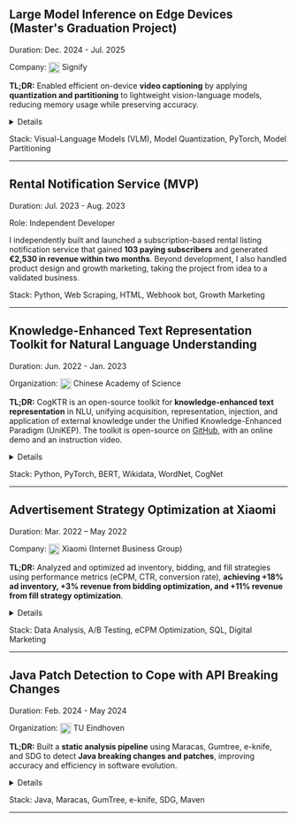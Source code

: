 ## Large Model Inference on Edge Devices (Master's Graduation Project)
Duration: Dec. 2024 - Jul. 2025

Company: <img src="https://companieslogo.com/img/orig/LIGHT.AS-acc5c0bd.png" alt="casia" height="20" style="vertical-align: middle;"> Signify

**TL;DR:** Enabled efficient on-device **video captioning** by applying **quantization and partitioning** to lightweight vision-language models, reducing memory usage while preserving accuracy.

<details>
<summary> Details </summary>
Large scale Vision-Language Models (VLMs) application in video captioning is inhibited due to their high computational and memory footprint. This project investigates methods for enabling efficient on-device inference by leveraging model quantization and segmentation strategies. The work initiates with an evaluation of various lightweight VLMs to shortlist potential candidates based on their availability as open-sources, replicable results, and model sizes. Both post-training quantization and quantization-aware training techniques are considered to shrink model sizes while maintaining captioning effectiveness. Additional partitioning schemes such as encoder-decoder separation and sliding window inference are proposed to partition the inference load among edge devices. Experiment results conducted with MSVD and MSR-VTT datasets verify their effectiveness with considerable savings in memory consumption while incurring minimal sacrifices in terms of effectiveness. The work concludes with considerations for pragmatic deployment together with an outline of directions for futures in hybrid edge-cloud architecture for captioning.

</details>

Stack: Visual-Language Models (VLM), Model Quantization, PyTorch, Model Partitioning

---

## Rental Notification Service (MVP)

Duration: Jul. 2023 - Aug. 2023

Role: Independent Developer

I independently built and launched a subscription-based rental listing notification service that gained **103 paying subscribers** and generated **€2,530 in revenue within two months**. Beyond development, I also handled product design and growth marketing, taking the project from idea to a validated business.

Stack: Python, Web Scraping, HTML, Webhook bot, Growth Marketing

---

## Knowledge-Enhanced Text Representation Toolkit for Natural Language Understanding

Duration: Jun. 2022 - Jan. 2023


Organization: <img src="https://pbs.twimg.com/profile_images/1384046724730089475/c-14qjh0_400x400.png" alt="casia" height="20" style="vertical-align: middle;"> Chinese Academy of Science

**TL;DR:** CogKTR is an open-source toolkit for **knowledge-enhanced text representation** in NLU, unifying acquisition, representation, injection, and application of external knowledge under the Unified Knowledge-Enhanced Paradigm (UniKEP). The toolkit is open-source on [GitHub](https://github.com/CogNLP/CogKTR), with an online demo and an instruction video.

<details>
<summary> Details </summary>
Modern NLP starts with text representation, converting discrete texts into continuous embeddings.
While pre-trained language models (PLMs) excel at this and have advanced natural language understanding (NLU), they usually rely only on textual context—insufficient for knowledge-intensive tasks. Integrating external knowledge into PLMs can produce richer, more knowledgeable representations. However, existing knowledge-enhanced methods vary greatly, making them hard to reproduce, extend, or combine.

To address this, we introduce CogKTR, a knowledge-enhanced text representation toolkit based on our Unified Knowledge-Enhanced Paradigm (UniKEP).
It includes four stages:

- Knowledge acquisition
- Knowledge representation
- Knowledge injection
- Knowledge application

CogKTR offers:

- Easy-to-use knowledge acquisition interfaces
- Multi-source knowledge embeddings
- Multiple knowledge-enhanced models
- Support for diverse knowledge-intensive NLU tasks

</details>

Stack: Python, PyTorch, BERT, Wikidata, WordNet, CogNet

---

## Advertisement Strategy Optimization at Xiaomi
Duration: Mar. 2022 – May 2022

Company: <img src="https://upload.wikimedia.org/wikipedia/commons/2/29/Xiaomi_logo.svg" alt="Xiaomi" height="20" style="vertical-align: middle;"> Xiaomi (Internet Business Group)


**TL;DR:** Analyzed and optimized ad inventory, bidding, and fill strategies using performance metrics (eCPM, CTR, conversion rate), **achieving +18% ad inventory, +3% revenue from bidding optimization, and +11% revenue from fill strategy optimization**.

<details>
<summary> Details </summary>

Conducted data analysis on ad slot utilization within Xiaomi content feed to identify underutilized inventory, expanding available ad space by 18% and boosting advertiser fill rate and revenue. Designed and ran A/B tests to optimize bidding algorithms and filtering strategies in video feeds, increasing eCPM and advertiser revenue by 3%. Evaluated and adjusted ad prioritization rules for video detail pages, improving eCPM and advertiser revenue by 11% through refined fill strategies.

</details>

Stack: Data Analysis, A/B Testing, eCPM Optimization, SQL, Digital Marketing

---
## Java Patch Detection to Cope with API Breaking Changes
Duration: Feb. 2024 - May 2024

Organization: <img src="https://fusenet.eu/sites/default/files/tue.png" alt="e" height="20" style="vertical-align: middle;"> TU Eindhoven

**TL;DR:** Built a **static analysis pipeline** using Maracas, Gumtree, e-knife, and SDG to detect **Java breaking changes and patches**, improving accuracy and efficiency in software evolution.

<details>
<summary> Details </summary>
During the process of software evolution, the dynamic relationship between dependencies and dependants often leads to breaking changes that disrupt software functionality. This report explores a pipeline designed to detect and analyze these breaking changes using a combination of static analysis, code differencing, and code slicing tools. I integrate Maracas, Gumtree, e-knife, and SDG to generate a comprehensive database of broken use slices and their corresponding patches. My methodology offers a structured approach to identifying and understanding the impact of breaking changes on client code. It contributes to the efficiency and accuracy of patch generation in Java software ecosystems.
</details>

Stack: Java, Maracas, GumTree, e-knife, SDG, Maven

---



